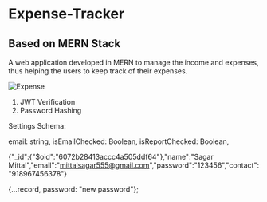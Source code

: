 # Expense-Tracker

## Based on MERN Stack

A web application developed in MERN to manage the income and expenses, thus helping the users to keep track of their expenses.

![Expense](https://user-images.githubusercontent.com/49363110/109990435-65d00a80-7d2f-11eb-8dfe-ff1909a6e79d.png)

1. JWT Verification
2. Password Hashing

Settings Schema:

email: string,
isEmailChecked: Boolean,
isReportChecked: Boolean,

{"\_id":{"$oid":"6072b28413accc4a505ddf64"},"name":"Sagar Mittal","email":"mittalsagar555@gmail.com","password":"123456","contact":"918967456378"}

{...record, password: "new password"};
